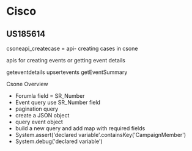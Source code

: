 # Cisco

## US185614
csoneapi_createcase = api- creating cases in csone

apis for creating events or getting event details

geteventdetails
upsertevents
getEventSummary

Csone Overview

* Forumla field = SR_Number
* Event query use SR_Number field
* pagination query
* create a JSON object
* query event object
* build a new query and add map with required fields
* System.assert('declared variable'.containsKey('CampaignMember')
* System.debug('declared variable')
